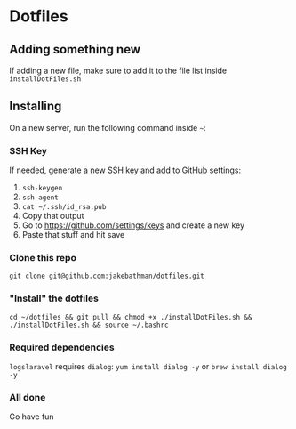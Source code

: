 # Dotfiles

## Adding something new
If adding a new file, make sure to add it to the file list inside `installDotFiles.sh`



## Installing
On a new server, run the following command inside `~`:

### SSH Key
If needed, generate a new SSH key and add to GitHub settings:
1. `ssh-keygen`
2. `ssh-agent`
3. `cat ~/.ssh/id_rsa.pub`
4. Copy that output
5. Go to https://github.com/settings/keys and create a new key
6. Paste that stuff and hit save

### Clone this repo
`git clone git@github.com:jakebathman/dotfiles.git`

### "Install" the dotfiles
`cd ~/dotfiles && git pull && chmod +x ./installDotFiles.sh && ./installDotFiles.sh && source ~/.bashrc`

### Required dependencies
`logslaravel` requires `dialog`: 
`yum install dialog -y`
or
`brew install dialog -y`

### All done
Go have fun
